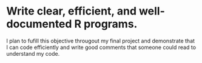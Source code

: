 # Write clear, efficient, and well-documented R programs.
I plan to fufill this objective througout my final project and demonstrate that I can code efficiently and write good comments that someone could read to understand my code.

